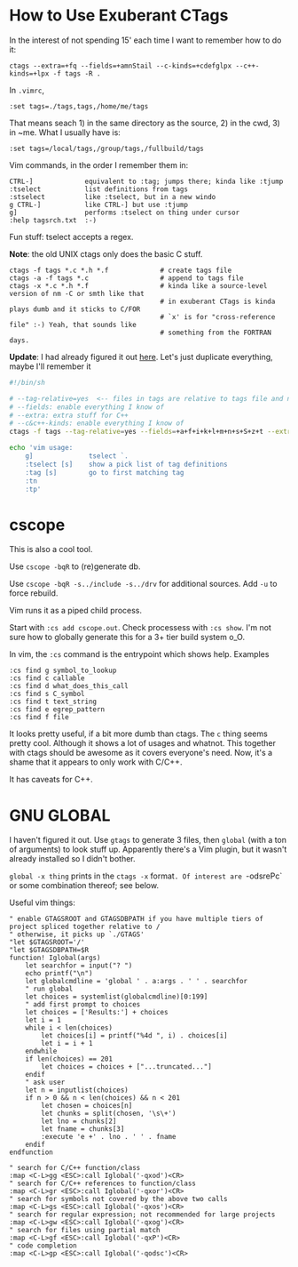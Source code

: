 How to Use Exuberant CTags
==========================

In the interest of not spending 15' each time I want to remember how to do it:

    ctags --extra=+fq --fields=+amnStail --c-kinds=+cdefglpx --c++-kinds=+lpx -f tags -R .

In `.vimrc`,

    :set tags=./tags,tags,/home/me/tags
  
That means seach 1) in the same directory as the source, 2) in the cwd, 3) in ~me. What I usually have is:

    :set tags=/local/tags,/group/tags,/fullbuild/tags
  
Vim commands, in the order I remember them in:

    CTRL-]             equivalent to :tag; jumps there; kinda like :tjump
    :tselect           list definitions from tags
    :stselect          like :tselect, but in a new windo
    g CTRL-]           like CTRL-] but use :tjump
    g]                 performs :tselect on thing under cursor
    :help tagsrch.txt  :-)
  
Fun stuff: tselect accepts a regex.

**Note**: the old UNIX ctags only does the basic C stuff.

    ctags -f tags *.c *.h *.f             # create tags file
    ctags -a -f tags *.c                  # append to tags file
    ctags -x *.c *.h *.f                  # kinda like a source-level version of nm -C or smth like that
                                          # in exuberant CTags is kinda plays dumb and it sticks to C/FOR
                                          # `x' is for "cross-reference file" :-) Yeah, that sounds like
                                          # something from the FORTRAN days.

**Update**: I had already figured it out [here](./generateCtags.sh). Let's just duplicate everything, maybe I'll remember it

```bash
#!/bin/sh

# --tag-relative=yes  <-- files in tags are relative to tags file and not to cwd
# --fields: enable everything I know of
# --extra: extra stuff for C++
# --c&c++-kinds: enable everything I know of
ctags -f tags --tag-relative=yes --fields=+a+f+i+k+l+m+n+s+S+z+t --extra=+f+q --c-kinds=+c+d+e+f+g+l+m+n+p+s+t+u+v+x --c++-kinds=+c+d+e+f+g+l+m+n+p+s+t+u+v+x -R .

echo 'vim usage:
    g]              tselect `.
    :tselect [s]    show a pick list of tag definitions
    :tag [s]        go to first matching tag
    :tn
    :tp'
```

cscope
======

This is also a cool tool.

Use `cscope -bqR` to (re)generate db.

Use `cscope -bqR -s../include -s../drv` for additional sources. Add `-u` to force rebuild.

Vim runs it as a piped child process.

Start with `:cs add cscope.out`. Check processess with `:cs show`. I'm not sure how to globally generate this for a 3+ tier build system o_O.

In vim, the `:cs` command is the entrypoint which shows help. Examples

    :cs find g symbol_to_lookup
    :cs find c callable
    :cs find d what_does_this_call
    :cs find s C_symbol
    :cs find t text_string
    :cs find e egrep_pattern
    :cs find f file
    
It looks pretty useful, if a bit more dumb than ctags. The `c` thing seems pretty cool. Although it shows a lot of usages and whatnot. This together with ctags should be awesome as it covers everyone's need. Now, it's a shame that it appears to only work with C/C++.

It has caveats for C++.

GNU GLOBAL
==========

I haven't figured it out. Use `gtags` to generate 3 files, then `global` (with a ton of arguments) to look stuff up. Apparently there's a Vim plugin, but it wasn't already installed so I didn't bother.

`global -x thing` prints in the `ctags -x` format`. Of interest are `-odsrePc` or some combination thereof; see below.

Useful vim things:

```vim
" enable GTAGSROOT and GTAGSDBPATH if you have multiple tiers of project spliced together relative to /
" otherwise, it picks up `./GTAGS'
"let $GTAGSROOT='/'
"let $GTAGSDBPATH=$R
function! Iglobal(args)
    let searchfor = input("? ")
    echo printf("\n")
    let globalcmdline = 'global ' . a:args . ' ' . searchfor
    " run global
    let choices = systemlist(globalcmdline)[0:199]
    " add first prompt to choices
    let choices = ['Results:'] + choices
    let i = 1
    while i < len(choices)
        let choices[i] = printf("%4d ", i) . choices[i]
        let i = i + 1
    endwhile
    if len(choices) == 201
        let choices = choices + ["...truncated..."]
    endif
    " ask user
    let n = inputlist(choices)
    if n > 0 && n < len(choices) && n < 201
        let chosen = choices[n]
        let chunks = split(chosen, '\s\+')
        let lno = chunks[2]
        let fname = chunks[3]
        :execute 'e +' . lno . ' ' . fname
    endif
endfunction

" search for C/C++ function/class
:map <C-L>gg <ESC>:call Iglobal('-qxod')<CR>
" search for C/C++ references to function/class
:map <C-L>gr <ESC>:call Iglobal('-qxor')<CR>
" search for symbols not covered by the above two calls
:map <C-L>gs <ESC>:call Iglobal('-qxos')<CR>
" search for regular expression; not recommended for large projects
:map <C-L>gw <ESC>:call Iglobal('-qxog')<CR>
" search for files using partial match
:map <C-L>gf <ESC>:call Iglobal('-qxP')<CR>
" code completion
:map <C-L>gp <ESC>:call Iglobal('-qodsc')<CR>
```
